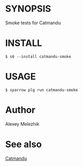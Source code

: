 # SYNOPSIS

Smoke tests for Catmandu

# INSTALL

    $ s6 --install catmandu-smoke

# USAGE

    $ sparrow plg run catmandu-smoke

# Author

Alexey Melezhik

# See also 

[Catmandu](https://metacpan.org/pod/Catmandu)
